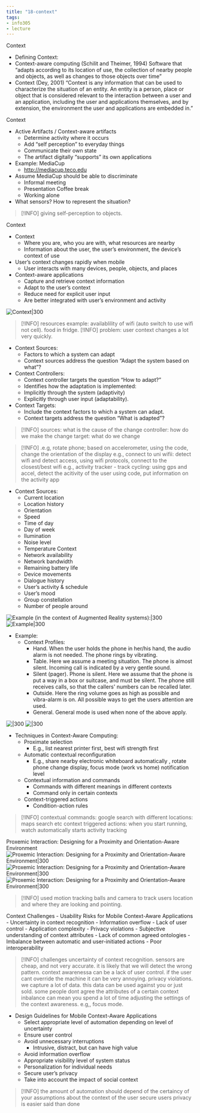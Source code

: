 ```yaml
---
title: "18-context"
tags: 
- info305
- lecture
---
```


Context
- Defining Context: 
- Context-aware computing (Schilit and Theimer, 1994) Software that “adapts according to its location of use, the collection of nearby people and objects, as well as changes to those objects over time” 
- Context (Dey, 2001) “Context is any information that can be used to characterize the situation of an entity. An entity is a person, place or object that is considered relevant to the interaction between a user and an application, including the user and applications themselves, and by extension, the environment the user and applications are embedded in.”


Context
- Active Artifacts / Context-aware artifacts 
	- Determine activity where it occurs 
	- Add “self perception” to everyday things 
	- Communicate their own state 
	- The artifact digitally “supports” its own applications 
- Example: MediaCup 
	- http://mediacup.teco.edu 
- Assume MediaCup should be able to discriminate 
	- Informal meeting 
	- Presentation Coffee break 
	- Working alone 
- What sensors? How to represent the situation?

> [!INFO] giving self-perception to objects.

Context
- Context 
	- Where you are, who you are with, what resources are nearby 
	- Information about the user, the user’s environment, the device’s context of use 
- User’s context changes rapidly when mobile 
	- User interacts with many devices, people, objects, and places 
- Context-aware applications 
	- Capture and retrieve context information 
	- Adapt to the user’s context 
	- Reduce need for explicit user input 
	- Are better integrated with user’s environment and activity

![Context|300](https://i.imgur.com/0hJZQGU.png)

> [!INFO] resources example: availablility of wifi (auto switch to use wifi not cell). food in fridge. 
> [!INFO] problem: user context changes a lot very quickly. 

- Context Sources: 
	- Factors to which a system can adapt 
	- Context sources address the question “Adapt the system based on what”? 
- Context Controllers: 
	- Context controller targets the question “How to adapt?” 
	- Identifies how the adaptation is implemented: 
	- Implicitly through the system (adaptivity) 
	- Explicitly through user input (adaptability). 
- Context Targets: 
	- Include the context factors to which a system can adapt. 
	- Context targets address the question “What is adapted”?

> [!INFO] sources: what is the cause of the change
> controller: how do we make the change
> target: what do we change

> [!INFO] .e.g, rotate phone; based on accelerometer, using the code, change the orientation of the display
> e.g., connect to uni wifii: detect wifi and detect access, using wifi protocols, connect to the closest/best wifi
> e.g., activity tracker - track cycling: using gps and accel, detect the acitivity of the user using code, put information on the activity app

- Context Sources: 
	- Current location 
	- Location history 
	- Orientation 
	- Speed 
	- Time of day 
	- Day of week 
	- llumination 
	- Noise level 
	- Temperature Context 
	- Network availability 
	- Network bandwidth 
	- Remaining battery life 
	- Device movements 
	- Dialogue history 
	- User’s activity & schedule 
	- User’s mood 
	- Group constellation 
	- Number of people around

![Example (in the context of Augmented Reality systems):|300](https://i.imgur.com/gMlKoVl.png)
![Example|300](https://i.imgur.com/hyPLVii.png)


- Example: 
	- Context Profiles: 
		- Hand. When the user holds the phone in her/his hand, the audio alarm is not needed. The phone rings by vibrating. 
		- Table. Here we assume a meeting situation. The phone is almost silent. Incoming call is indicated by a very gentle sound. 
		- Silent (pager). Phone is silent. Here we assume that the phone is put a way in a box or suitcase, and must be silent. The phone still receives calls, so that the callers' numbers can be recalled later. 
		- Outside. Here the ring volume goes as high as possible and vibra-alarm is on. All possible ways to get the users attention are used. 
		- General. General mode is used when none of the above apply.

![|300](https://i.imgur.com/2kQUKwH.png)
![|300](https://i.imgur.com/m8qN7t5.png)


- Techniques in Context-Aware Computing: 
	- Proximate selection 
		- E.g., list nearest printer first, best wifi strength first
	- Automatic contextual reconfiguration 
		- E.g., share nearby electronic whiteboard automatically , rotate phone change display, focus mode (work vs home) notification level
	- Contextual information and commands 
		- Commands with different meanings in different contexts 
		- Command only in certain contexts 
	- Context-triggered actions 
		- Condition-action rules

> [!INFO] contextual commands: google search with different locations: maps search etc
> context triggered actions: when you start running, watch automatically starts activity tracking
> 

Proxemic Interaction: Designing for a Proximity and Orientation-Aware Environment
![Proxemic Interaction: Designing for a Proximity and Orientation-Aware Environment|300](https://i.imgur.com/xrPgIXg.png)
![Proxemic Interaction: Designing for a Proximity and Orientation-Aware Environment|300](https://i.imgur.com/kEILi6u.png)
![Proxemic Interaction: Designing for a Proximity and Orientation-Aware Environment|300](https://i.imgur.com/Bs6aS1u.png)
> [!INFO] used motion tracking balls and camera to track users location and where they are looking and pointing.

Context Challenges
	- Usability Risks for Mobile Context-Aware Applications 
	- Uncertainty in context recognition 
	- Information overflow 
	- Lack of user control 
	- Application complexity 
	- Privacy violations 
	- Subjective understanding of context attributes 
	- Lack of common agreed ontologies 
	- Imbalance between automatic and user-initiated actions 
	- Poor interoperability
	
> [!INFO] challenges
> uncertainty of context recognition. sensors are cheap, and not very accurate. it is likely that we will detect the wrong pattern. 
> context awarenessa can be a lack of user control. if the user cant override the machine it can be very annoying.
> privacy violations. we capture a lot of data. this data can be used against you or just sold. 
> some people dont agree the attributes of a certain context
> inbalance can mean you spend a lot of time adjusting the settings of the context awareness. e.g,, focus mode.  

- Design Guidelines for Mobile Context-Aware Applications 
	- Select appropriate level of automation depending on level of uncertainty 
	- Ensure user control 
	- Avoid unnecessary interruptions 
		- Intrusive, distract, but can have high value 
	- Avoid information overflow 
	- Appropriate visibility level of system status 
	- Personalization for individual needs 
	- Secure user’s privacy 
	- Take into account the impact of social context

> [!INFO] the amount of automation should depend of the certaincy of your assumptions about the context of the user
> secure users privacy is easier said than done